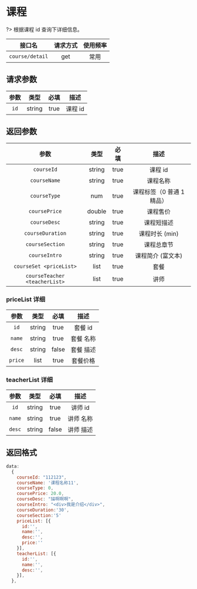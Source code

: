 <!-- course_detail.md -->

# 课程

?> 根据课程 id 查询下详细信息。

|     接口名      | 请求方式 | 使用频率 |
| :-------------: | :------: | :------: |
| `course/detail` |   get    |   常用   |

## 请求参数

| 参数 |  类型  | 必填 |  描述   |
| :--: | :----: | :--: | :-----: |
| `id` | string | true | 课程 id |

## 返回参数

|             参数              |  类型  | 必填 |           描述            |
| :---------------------------: | :----: | :--: | :-----------------------: |
|          `courseId`           | string | true |          课程 id          |
|         `courseName`          | string | true |         课程名称          |
|         `courseType`          |  num   | true | 课程标签（0 普通 1 精品） |
|         `coursePrice`         | double | true |         课程售价          |
|         `courseDesc`          | string | true |        课程短描述         |
|       `courseDuration`        | string | true |      课程时长 (min)       |
|        `courseSection`        | string | true |        课程总章节         |
|         `courseIntro`         | string | true |     课程简介 (富文本)     |
|    `courseSet <priceList>`    |  list  | true |           套餐            |
| `courseTeacher <teacherList>` |  list  | true |           讲师            |

### priceList 详细

|  参数   |  类型  | 必填  |   描述    |
| :-----: | :----: | :---: | :-------: |
|  `id`   | string | true  |  套餐 id  |
| `name`  | string | true  | 套餐 名称 |
| `desc`  | string | false | 套餐 描述 |
| `price` |  list  | true  | 套餐价格  |

### teacherList 详细

|  参数  |  类型  | 必填  |   描述    |
| :----: | :----: | :---: | :-------: |
|  `id`  | string | true  |  讲师 id  |
| `name` | string | true  | 讲师 名称 |
| `desc` | string | false | 讲师 描述 |

## 返回格式

```js
data:
  {
    courseId: "112123",
    courseName: '课程名称11',
    courseType: 0,
    coursePrice: 20.0,
    courseDesc: "描啊啊啊",
    courseIntro: "<div>我是介绍</div>",
    courseDuration:'30',
    courseSection:'5'
    priceList: [{
      id:'',
      name:'',
      desc:'',
      price:''
    }],
    teacherList: [{
      id:'',
      name:'',
      desc:'',
    }],
  },

```
